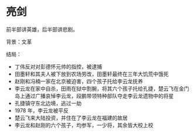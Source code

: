 # 亮剑

前半部讲英雄，后半部讲悲剧。

背景：文革

结局：

* 丁伟反对对彭德怀元帅的指控，被逮捕
* 田墨轩和其夫人被下放到农场劳改，田墨轩最终在三年大饥荒中饿死
* 赵刚和冯楠一家在北京被迫害，四个孩子托给李云龙抚养
* 李云龙在家中自杀，田雨在狱中割腕，将其六个孩子托给孔捷，楚云飞在金门岛上通过广播哀悼李云龙，段鹏带领特种部队夺走李云龙遗物中的将星
* 孔捷镇守东北边境，逃过一劫
* 1978 年，李云龙被平反
* 楚云飞来大陆投资，并住在了李云龙在福建的故居
* 李云龙和赵刚的六个孩子，均参军，一少将，其余皆大校上校


